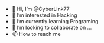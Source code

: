 - 👋 Hi, I’m @CyberLink77
- 👀 I’m interested in Hacking 
- 🌱 I’m currently learning Programing 
- 💞️ I’m looking to collaborate on ...
- 📫 How to reach me 

<!---
CyberLink77/CyberLink77 is a ✨ special ✨ repository because its `README.md` (this file) appears on your GitHub profile.
You can click the Preview link to take a look at your changes.
--->
